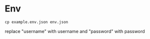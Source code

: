 # Env

`cp example.env.json env.json`

replace "username" with username and "password" with password
